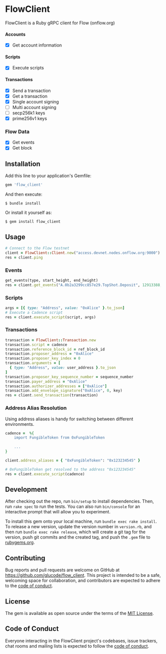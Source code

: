# FlowClient

FlowClient is a Ruby gRPC client for Flow (onflow.org)

#### Accounts
- [x] Get account information

#### Scripts
- [x] Execute scripts

#### Transactions
- [x] Send a transaction
- [x] Get a transaction
- [x] Single account signing
- [ ] Multi account signing
- [ ] secp256k1 keys
- [x] prime256v1 keys

### Flow Data
- [x] Get events
- [x] Get block

## Installation

Add this line to your application's Gemfile:

```ruby
gem 'flow_client'
```

And then execute:

    $ bundle install

Or install it yourself as:

    $ gem install flow_client

## Usage

```ruby
# Connect to the Flow testnet
client = FlowClient::Client.new("access.devnet.nodes.onflow.org:9000")
res = client.ping
```
### Events

```ruby
get_events(type, start_height, end_height)
res = client.get_events("A.0b2a3299cc857e29.TopShot.Deposit", 12913388, 12913389)
```

### Scripts

```ruby
args = [{ type: "Address", value: "0xAlice" }.to_json]
# Execute a Cadence script
res = client.execute_script(script, args)
```

### Transactions

```ruby
transaction = FlowClient::Transaction.new
transaction.script = cadence
transaction.reference_block_id = ref_block_id
transaction.proposer_address = "0xAlice"
transaction.proposer_key_index = 0
transaction.arguments = [
  { type: "Address", value: user_address }.to_json
]
transaction.proposer_key_sequence_number = sequence_number
transaction.payer_address = "0xAlice"
transaction.authorizer_addresses = ["0xAlice"]
transaction.add_envelope_signature("0xAlice", 0, key)
res = client.send_transaction(transaction)
```

### Address Alias Resolution

Using address aliases is handy for switching between different environments.

```ruby
cadence =  %{
    import FungibleToken from 0xFungibleToken
    
    ...
}

client.address_aliases = { "0xFungibleToken": "0x123234545" }

# 0xFungibleToken get resolved to the address "0x123234545"
res = client.execute_script(cadence)
```

## Development

After checking out the repo, run `bin/setup` to install dependencies. Then, run `rake spec` to run the tests. You can also run `bin/console` for an interactive prompt that will allow you to experiment.

To install this gem onto your local machine, run `bundle exec rake install`. To release a new version, update the version number in `version.rb`, and then run `bundle exec rake release`, which will create a git tag for the version, push git commits and the created tag, and push the `.gem` file to [rubygems.org](https://rubygems.org).

## Contributing

Bug reports and pull requests are welcome on GitHub at https://github.com/glucode/flow_client. This project is intended to be a safe, welcoming space for collaboration, and contributors are expected to adhere to the [code of conduct](https://github.com/[USERNAME]/flow_client/blob/master/CODE_OF_CONDUCT.md).

## License

The gem is available as open source under the terms of the [MIT License](https://opensource.org/licenses/MIT).

## Code of Conduct

Everyone interacting in the FlowClient project's codebases, issue trackers, chat rooms and mailing lists is expected to follow the [code of conduct](https://github.com/[USERNAME]/flow_client/blob/master/CODE_OF_CONDUCT.md).
